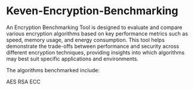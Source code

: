 # Keven-Encryption-Benchmarking
An Encryption Benchmarking Tool is designed to evaluate and compare various encryption algorithms
based on key performance metrics such as speed, memory usage, and energy consumption.
This tool helps demonstrate the trade-offs between performance and security across different
encryption techniques, providing insights into which algorithms may best suit specific applications and environments.

The algorithms benchmarked include:

AES 
RSA 
ECC 

